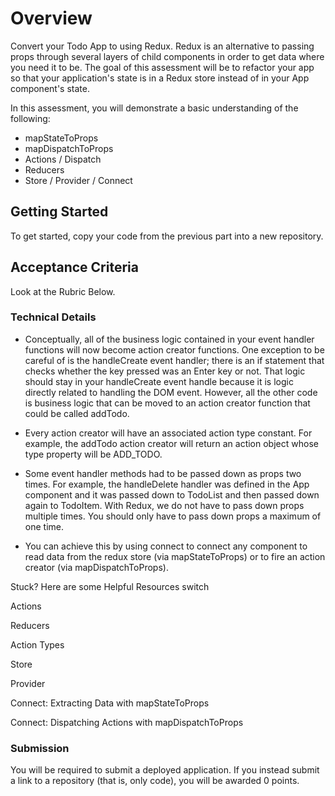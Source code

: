 # Overview

Convert your Todo App to using Redux. Redux is an alternative to passing props through several layers of child components in order to get data where you need it to be. The goal of this assessment will be to refactor your app so that your application's state is in a Redux store instead of in your App component's state.

In this assessment, you will demonstrate a basic understanding of the following:

- mapStateToProps
- mapDispatchToProps
- Actions / Dispatch
- Reducers
- Store / Provider / Connect

## Getting Started

To get started, copy your code from the previous part into a new repository.

## Acceptance Criteria

Look at the Rubric Below.

### Technical Details

- Conceptually, all of the business logic contained in your event handler functions will now become action creator functions. One exception to be careful of is the handleCreate event handler; there is an if statement that checks whether the key pressed was an Enter key or not. That logic should stay in your handleCreate event handle because it is logic directly related to handling the DOM event. However, all the other code is business logic that can be moved to an action creator function that could be called addTodo.

- Every action creator will have an associated action type constant. For example, the addTodo action creator will return an action object whose type property will be ADD_TODO.

- Some event handler methods had to be passed down as props two times. For example, the handleDelete handler was defined in the App component and it was passed down to TodoList and then passed down again to TodoItem. With Redux, we do not have to pass down props multiple times. You should only have to pass down props a maximum of one time.

- You can achieve this by using connect to connect any component to read data from the redux store (via mapStateToProps) or to fire an action creator (via mapDispatchToProps).

Stuck? Here are some Helpful Resources
switch

Actions

Reducers

Action Types

Store

Provider

Connect: Extracting Data with mapStateToProps

Connect: Dispatching Actions with mapDispatchToProps

### Submission

You will be required to submit a deployed application. If you instead submit a link to a repository (that is, only code), you will be awarded 0 points.
